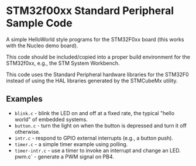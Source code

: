 # STM32f00xx Standard Peripheral Sample Code

A simple HelloWorld style programs for the STM32F0xx board (this works with the Nucleo demo board).

This code should be included/copied into a proper build environment for the STM32f0xx, e.g., the STM System Workbench.

This code uses the Standard Peripheral hardware libraries for the STM32F0 instead of using the HAL libraries generated by the STMCubeMx utility.

## Examples

- `blink.c` - blink the LED on and off at a fixed rate, the typical "hello world" of embedded systems.
- `button.c` - turn the light on when the button is depressed and turn it off otherwise.
- `intr.c` - respond to GPIO external interrupts (e.g., a button push).
- `timer.c` - a simple timer example using polling.
- `timer-intr.c` - use a timer to invoke an interrupt and change an LED.
` `pwm.c` - generate a PWM signal on PB4.
